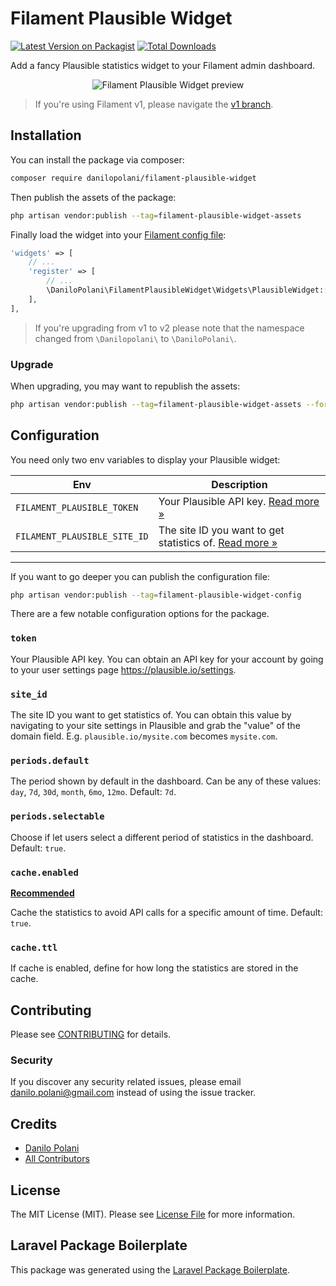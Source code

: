 # Filament Plausible Widget

[![Latest Version on Packagist](https://img.shields.io/packagist/v/danilopolani/filament-plausible-widget.svg?style=flat-square)](https://packagist.org/packages/danilopolani/filament-plausible-widget)
[![Total Downloads](https://img.shields.io/packagist/dt/danilopolani/filament-plausible-widget.svg?style=flat-square)](https://packagist.org/packages/danilopolani/filament-plausible-widget)

Add a fancy Plausible statistics widget to your Filament admin dashboard.

<p align="center"><img src="https://i.imgur.com/TlBBVis.png" alt="Filament Plausible Widget preview"></p>

> If you're using Filament v1, please navigate the [v1 branch](https://github.com/danilopolani/filament-plausible-widget/tree/v1.0.1).

## Installation

You can install the package via composer:

```bash
composer require danilopolani/filament-plausible-widget
```

Then publish the assets of the package:

```bash
php artisan vendor:publish --tag=filament-plausible-widget-assets
```

Finally load the widget into your [Filament config file](https://filamentadmin.com/docs/2.x/admin/installation#publishing-the-configuration):

```php
'widgets' => [
    // ...
    'register' => [
        // ...
        \DaniloPolani\FilamentPlausibleWidget\Widgets\PlausibleWidget::class,
    ],
],
```

> If you're upgrading from v1 to v2 please note that the namespace changed from `\Danilopolani\`  to `\DaniloPolani\`.

### Upgrade
When upgrading, you may want to republish the assets:

```bash
php artisan vendor:publish --tag=filament-plausible-widget-assets --force
```

## Configuration

You need only two env variables to display your Plausible widget:

| Env | Description |
| --- | --- |
| `FILAMENT_PLAUSIBLE_TOKEN` | Your Plausible API key. [Read more »](#token) |
| `FILAMENT_PLAUSIBLE_SITE_ID` | The site ID you want to get statistics of.  [Read more »](#site_id) |

----

If you want to go deeper you can publish the configuration file:

```bash
php artisan vendor:publish --tag=filament-plausible-widget-config
```

There are a few notable configuration options for the package.

### **`token`**

Your Plausible API key. You can obtain an API key for your account by going to your user settings page https://plausible.io/settings.  

### **`site_id`**

The site ID you want to get statistics of. You can obtain this value by navigating to your site settings in Plausible and grab the "value" of the domain field. E.g. `plausible.io/mysite.com` becomes `mysite.com`.  

### **`periods.default`**

The period shown by default in the dashboard. Can be any of these values: `day`, `7d`, `30d`, `month`, `6mo`, `12mo`. Default: `7d`.

### **`periods.selectable`**

Choose if let users select a different period of statistics in the dashboard. Default: `true`.

### **`cache.enabled`**
<u>**Recommended**</u>

Cache the statistics to avoid API calls for a specific amount of time. Default: `true`.

### **`cache.ttl`**  

If cache is enabled, define for how long the statistics are stored in the cache.

## Contributing

Please see [CONTRIBUTING](CONTRIBUTING.md) for details.

### Security

If you discover any security related issues, please email danilo.polani@gmail.com instead of using the issue tracker.

## Credits

- [Danilo Polani](https://github.com/danilopolani)
- [All Contributors](../../contributors)

## License

The MIT License (MIT). Please see [License File](LICENSE.md) for more information.

## Laravel Package Boilerplate

This package was generated using the [Laravel Package Boilerplate](https://laravelpackageboilerplate.com).
